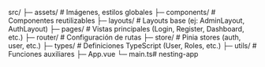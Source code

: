src/
 ├─ assets/           # Imágenes, estilos globales
 ├─ components/       # Componentes reutilizables
 ├─ layouts/          # Layouts base (ej: AdminLayout, AuthLayout)
 ├─ pages/            # Vistas principales (Login, Register, Dashboard, etc.)
 ├─ router/           # Configuración de rutas
 ├─ store/            # Pinia stores (auth, user, etc.)
 ├─ types/            # Definiciones TypeScript (User, Roles, etc.)
 ├─ utils/            # Funciones auxiliares
 ├─ App.vue
 └─ main.ts# nesting-app
